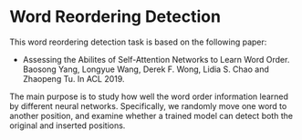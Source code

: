 # Word Reordering Detection
This word reordering detection task is based on the following paper:
* Assessing the Abilites of Self-Attention Networks to Learn Word Order. Baosong Yang, Longyue Wang, Derek F. Wong, Lidia S. Chao and Zhaopeng Tu. In ACL 2019.

The main purpose is to study how well the word order information learned by different neural networks. Specifically, we randomly move one word to another position, and examine whether a trained model can detect both the original and inserted positions.
